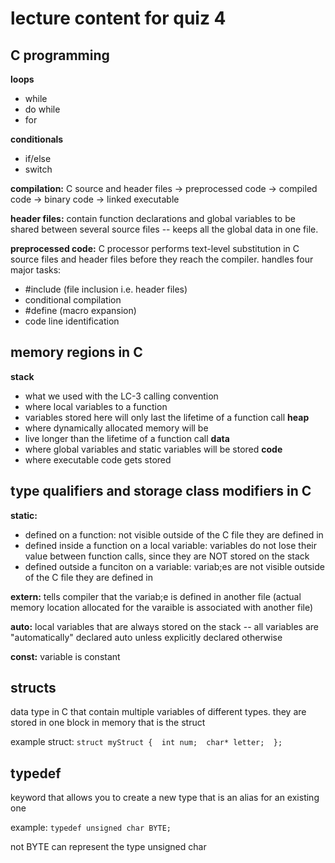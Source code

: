 # lecture content for quiz 4

## C programming
**loops**
- while
- do while
- for

**conditionals**
- if/else
- switch

**compilation:** C source and header files -> preprocessed code -> compiled code -> binary code -> linked executable

**header files:** contain function declarations and global variables to be shared between several source files -- keeps all the global data in one file. 

**preprocessed code:** C processor performs text-level substitution in C source files and header files before they reach the compiler. handles four major tasks:
- #include (file inclusion i.e. header files)
- conditional compilation
- #define (macro expansion)
- code line identification

## memory regions in C
**stack**
- what we used with the LC-3 calling convention
- where local variables to a function
- variables stored here will only last the lifetime of a function call
**heap**
- where dynamically allocated memory will be
- live longer than the lifetime of a function call
**data**
- where global variables and static variables will be stored
**code**
- where executable code gets stored

## type qualifiers and storage class modifiers in C
**static:**
- defined on a function: not visible outside of the C file they are defined in
- defined inside a function on a local variable: variables do not lose their value between function calls, since they are NOT stored on the stack
- defined outside a funciton on a variable: variab;es are not visible outside of the C file they are defined in

**extern:** tells compiler that the variab;e is defined in another file (actual memory location allocated for the varaible is associated with another file)

**auto:** local variables that are always stored on the stack -- all variables are "automatically" declared auto unless explicitly declared otherwise

**const:** variable is constant

## structs
data type in C that contain multiple variables of different types. they are stored in one block in memory that is the struct

example struct:
`
struct myStruct { 
  int num; 
  char* letter; 
};
`

## typedef
keyword that allows you to create a new type that is an alias for an existing one

example: `typedef unsigned char BYTE; `

not BYTE can represent the type unsigned char
